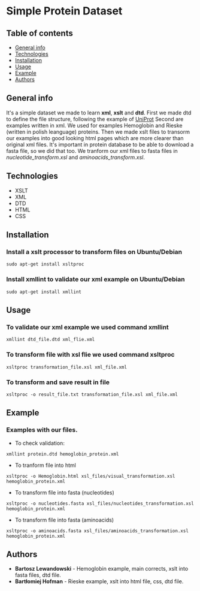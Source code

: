 # Simple Protein Dataset
## Table of contents
* [General info](#general-info)
* [Technologies](#technologies)
* [Installation](#installation)
* [Usage](#usage)
* [Example](#example)
* [Authors](#authors)
## General info 
It's a simple dataset we made to learn **xml**, **xslt** and **dtd**. 
First we made dtd to define the file structure, following the example of [UniProt](https://www.uniprot.org/)
Second are examples written in xml. We used for examples Hemoglobin and Rieske (written in polish leanguage) proteins.
Then we made xslt files to transorm our examples into good looking html pages which are more clearer than original xml files.
It's important in protein database to be able to download a fasta file, so we did that too. We tranform our xml files to fasta files in *nucleotide_transform.xsl* and *aminoacids_transform.xsl*. 
## Technologies 
* XSLT
* XML 
* DTD
* HTML
* CSS
## Installation
### Install a **xslt** processor to transform files on Ubuntu/Debian
``` 
sudo apt-get install xsltproc 
```
### Install **xmllint** to validate our xml example on Ubuntu/Debian
``` 
sudo apt-get install xmllint
```
## Usage
### To validate our xml example we used command **xmllint**
```
xmllint dtd_file.dtd xml_flie.xml 
```
### To transform file with xsl flie we used command **xsltproc**
``` 
xsltproc transformation_file.xsl xml_file.xml 
```
### To transform and save result in file 
``` 
xsltproc -o result_file.txt transformation_file.xsl xml_file.xml 
```
## Example
### Examples with our files.
* To check validation:
``` 
xmllint protein.dtd hemoglobin_protein.xml 
```
* To tranform file into html
``` 
xsltproc -o Hemoglobin.html xsl_files/visual_transformation.xsl hemoglobin_protein.xml
```
* To transform file into fasta (nucleotides)
```
xsltproc -o nucleotides.fasta xsl_files/nucleotides_transformation.xsl hemoglobin_protein.xml 
```
* To transform file into fasta (aminoacids)
``` 
xsltproc -o aminoacids.fasta xsl_files/aminoacids_transformation.xsl hemoglobin_protein.xml 
```
## Authors
* **Bartosz Lewandowski** - Hemoglobin example, main corrects, xslt into fasta files, dtd file.
* **Bartłomiej Hofman** - Rieske example, xslt into html file, css, dtd file.

